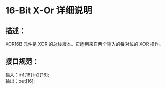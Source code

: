 # 16-Bit X-Or 详细说明

## 描述：

XOR16B 元件是 XOR 的总线版本。它适用来自两个输入的每对位的 XOR 操作。

## 接口规范：

输入：in1[16]  in2[16];   
输出：out[16];